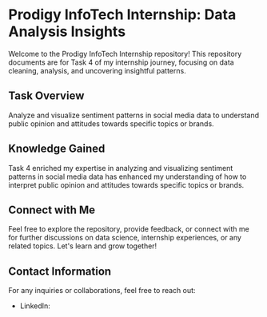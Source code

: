 # Prodigy InfoTech Internship: Data Analysis Insights

Welcome to the Prodigy InfoTech Internship repository! This repository documents are for Task 4 of my internship journey, focusing on data cleaning, analysis, and uncovering insightful patterns.

## Task Overview

Analyze and visualize sentiment patterns in social media data to understand public opinion and attitudes towards specific topics or brands.

## Knowledge Gained

Task 4 enriched my expertise in analyzing and visualizing sentiment patterns in social media data has enhanced my understanding of how to interpret public opinion and attitudes towards specific topics or brands.

## Connect with Me

Feel free to explore the repository, provide feedback, or connect with me for further discussions on data science, internship experiences, or any related topics. Let's learn and grow together!

## Contact Information

For any inquiries or collaborations, feel free to reach out:
- LinkedIn:
